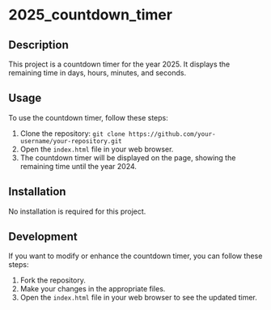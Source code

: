 # 2025_countdown_timer

## Description

This project is a countdown timer for the year 2025. It displays the remaining time in days, hours, minutes, and seconds.

## Usage

To use the countdown timer, follow these steps:

1. Clone the repository: `git clone https://github.com/your-username/your-repository.git`
2. Open the `index.html` file in your web browser.
3. The countdown timer will be displayed on the page, showing the remaining time until the year 2024.

## Installation

No installation is required for this project.

## Development

If you want to modify or enhance the countdown timer, you can follow these steps:

1. Fork the repository.
2. Make your changes in the appropriate files.
3. Open the `index.html` file in your web browser to see the updated timer.
